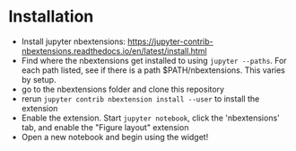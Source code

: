 # Installation
- Install jupyter nbextensions: https://jupyter-contrib-nbextensions.readthedocs.io/en/latest/install.html
- Find where the nbextensions get installed to using `jupyter --paths`. For each path listed, see if there is a path $PATH/nbextensions.
This varies by setup. 
- go to the nbextensions folder and clone this repository
- rerun `jupyter contrib nbextension install --user` to install the extension
- Enable the extension. Start `jupyter notebook`, click the 'nbextensions' tab, and enable the "Figure layout" extension
- Open a new notebook and begin using the widget!
